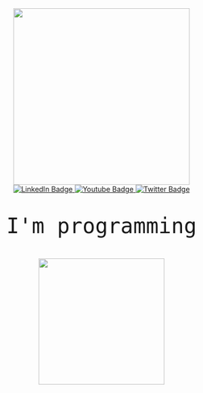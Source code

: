 <div id="header" align="center">
<img src="https://media.giphy.com/media/xTiIzJSKB4l7xTouE8/giphy.gif" alt="" width="350"/>
</div>
<div id="badges" align="center"> 
  <a href="your-linkedin-URL">
    <img src="https://img.shields.io/badge/VK-blue?style=for-the-badge&logo=VK&logoColor=white" alt="LinkedIn Badge"/>
  </a>
  <a href="your-youtube-URL">
    <img src="https://img.shields.io/badge/YouTube-red?style=for-the-badge&logo=youtube&logoColor=white" alt="Youtube Badge"/>
  </a>
  <a href="your-twitter-URL">
    <img src="https://img.shields.io/badge/Telegram-blue?style=for-the-badge&logo=telegram&logoColor=white" alt="Twitter Badge"/>
  </a>
</div>
<div id="header" align="center">
<img src="https://komarev.com/ghpvc/?username=flymouse2&style=flat-square&color=blue" alt=""/>
  <div>
  <font size="100">
    
    I'm programming
    
  </font>
  </div>
<div id="header" align="center">
<img src="https://media.giphy.com/media/zOvBKUUEERdNm/giphy.gif" width="250"/>
